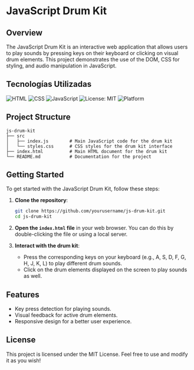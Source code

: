 # JavaScript Drum Kit

## Overview
The JavaScript Drum Kit is an interactive web application that allows users to play sounds by pressing keys on their keyboard or clicking on visual drum elements. This project demonstrates the use of the DOM, CSS for styling, and audio manipulation in JavaScript.

## Tecnologías Utilizadas

![HTML](https://img.shields.io/badge/HTML-5-E34F26?style=flat-square&logo=html5&logoColor=white)
![CSS](https://img.shields.io/badge/CSS-3-1572B6?style=flat-square&logo=css3&logoColor=white)
![JavaScript](https://img.shields.io/badge/JavaScript-ES6+-F7DF1E?style=flat-square&logo=javascript&logoColor=black)
![License: MIT](https://img.shields.io/badge/license-MIT-green?style=flat-square)
![Platform](https://img.shields.io/badge/Platform-Windows%20%7C%20Linux%20%7C%20Mac-informational?style=flat-square)

## Project Structure
```
js-drum-kit
├── src
│   ├── index.js        # Main JavaScript code for the drum kit
│   └── styles.css      # CSS styles for the drum kit interface
├── index.html          # Main HTML document for the drum kit
└── README.md           # Documentation for the project
```

## Getting Started
To get started with the JavaScript Drum Kit, follow these steps:

1. **Clone the repository**:
   ```bash
   git clone https://github.com/yourusername/js-drum-kit.git
   cd js-drum-kit
   ```

2. **Open the `index.html` file** in your web browser. You can do this by double-clicking the file or using a local server.

3. **Interact with the drum kit**:
   - Press the corresponding keys on your keyboard (e.g., A, S, D, F, G, H, J, K, L) to play different drum sounds.
   - Click on the drum elements displayed on the screen to play sounds as well.

## Features
- Key press detection for playing sounds.
- Visual feedback for active drum elements.
- Responsive design for a better user experience.

## License
This project is licensed under the MIT License. Feel free to use and modify it as you wish!